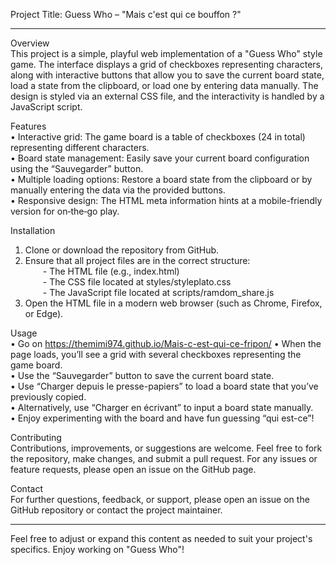 Project Title: Guess Who – "Mais c'est qui ce bouffon ?"

------------------------------------------------------------

Overview  
This project is a simple, playful web implementation of a "Guess Who" style game. The interface displays a grid of checkboxes representing characters, along with interactive buttons that allow you to save the current board state, load a state from the clipboard, or load one by entering data manually. The design is styled via an external CSS file, and the interactivity is handled by a JavaScript script.

Features  
• Interactive grid: The game board is a table of checkboxes (24 in total) representing different characters.  
• Board state management: Easily save your current board configuration using the “Sauvegarder” button.  
• Multiple loading options: Restore a board state from the clipboard or by manually entering the data via the provided buttons.  
• Responsive design: The HTML meta information hints at a mobile-friendly version for on‑the‑go play.

Installation  
1. Clone or download the repository from GitHub.  
2. Ensure that all project files are in the correct structure:  
  - The HTML file (e.g., index.html)  
  - The CSS file located at styles/styleplato.css  
  - The JavaScript file located at scripts/ramdom_share.js  
3. Open the HTML file in a modern web browser (such as Chrome, Firefox, or Edge).

Usage  
• Go on https://themimi974.github.io/Mais-c-est-qui-ce-fripon/
• When the page loads, you’ll see a grid with several checkboxes representing the game board.  
• Use the “Sauvegarder” button to save the current board state.  
• Use “Charger depuis le presse-papiers” to load a board state that you’ve previously copied.  
• Alternatively, use “Charger en écrivant” to input a board state manually.  
• Enjoy experimenting with the board and have fun guessing “qui est-ce”!

Contributing  
Contributions, improvements, or suggestions are welcome. Feel free to fork the repository, make changes, and submit a pull request. For any issues or feature requests, please open an issue on the GitHub page.

Contact  
For further questions, feedback, or support, please open an issue on the GitHub repository or contact the project maintainer.

------------------------------------------------------------

Feel free to adjust or expand this content as needed to suit your project's specifics. Enjoy working on "Guess Who"!
